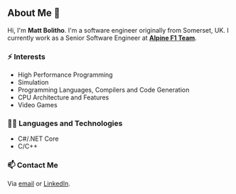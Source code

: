## About Me 👋
Hi, I'm **Matt Bolitho**. I'm a software engineer originally from Somerset, UK.
I currently work as a Senior Software Engineer at **[Alpine F1 Team](https://www.alpinecars.com/en/formula-1/the-team/ "Alpine F1 Team Website")**.

### ⚡ Interests
- High Performance Programming
- Simulation
- Programming Languages, Compilers and Code Generation
- CPU Architecture and Features
- Video Games

### 👨‍💻 Languages and Technologies
- C#/.NET Core
- C/C++

### 📫 Contact Me

Via [email](mailto:matt.bolitho.software@gmail.com) or [LinkedIn](https://www.linkedin.com/in/matthew-bolitho-b85402171/).
